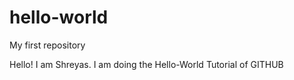 # hello-world
My first repository

Hello! I am Shreyas. I am doing the Hello-World Tutorial of GITHUB
